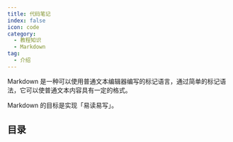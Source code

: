 ```yaml
---
title: 代码笔记
index: false
icon: code
category:
  - 教程知识
  - Markdown
tag: 
  - 介绍
---
```


Markdown 是一种可以使用普通文本编辑器编写的标记语言，通过简单的标记语法，它可以使普通文本内容具有一定的格式。

Markdown 的目标是实现「易读易写」。

## 目录


